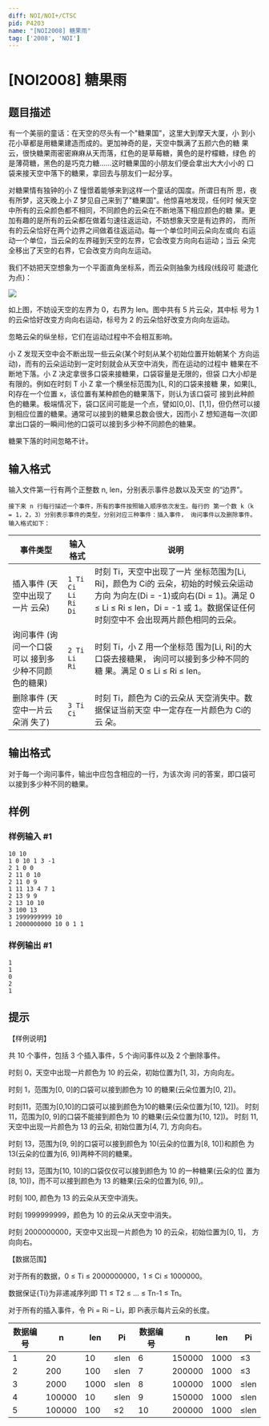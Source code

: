 ```yaml
---
diff: NOI/NOI+/CTSC
pid: P4203
name: "[NOI2008] 糖果雨"
tag: ['2008', 'NOI']
---
```

# [NOI2008] 糖果雨
## 题目描述

有一个美丽的童话：在天空的尽头有一个"糖果国"，这里大到摩天大厦，小 到小花小草都是用糖果建造而成的。更加神奇的是，天空中飘满了五颜六色的糖 果云，很快糖果雨密密麻麻从天而落，红色的是草莓糖，黄色的是柠檬糖，绿色 的是薄荷糖，黑色的是巧克力糖……这时糖果国的小朋友们便会拿出大大小小的 口袋来接天空中落下的糖果，拿回去与朋友们一起分享。

对糖果情有独钟的小 Z 憧憬着能够来到这样一个童话的国度。所谓日有所 思，夜有所梦，这天晚上小 Z 梦见自己来到了"糖果国"。他惊喜地发现，任何时 候天空中所有的云朵颜色都不相同，不同颜色的云朵在不断地落下相应颜色的糖 果。更加有趣的是所有的云朵都在做着匀速往返运动，不妨想象天空是有边界的， 而所有的云朵恰好在两个边界之间做着往返运动。每一个单位时间云朵向左或向 右运动一个单位，当云朵的左界碰到天空的左界，它会改变方向向右运动；当云 朵完全移出了天空的右界，它会改变方向向左运动。

我们不妨把天空想象为一个平面直角坐标系，而云朵则抽象为线段(线段可 能退化为点)： 

![](https://cdn.luogu.com.cn/upload/image_hosting/hsdveny3.png)

如上图，不妨设天空的左界为 0，右界为 len。图中共有 5 片云朵，其中标 号为 1 的云朵恰好改变方向向右运动，标号为 2 的云朵恰好改变方向向左运动。

忽略云朵的纵坐标，它们在运动过程中不会相互影响。

小 Z 发现天空中会不断出现一些云朵(某个时刻从某个初始位置开始朝某个 方向运动)，而有的云朵运动到一定时刻就会从天空中消失，而在运动的过程中 糖果在不断地下落。小 Z 决定拿很多口袋来接糖果，口袋容量是无限的，但袋 口大小却是有限的。例如在时刻 T 小 Z 拿一个横坐标范围为[L, R]的口袋来接糖 果，如果[L, R]存在一个位置 x，该位置有某种颜色的糖果落下，则认为该口袋可 接到此种颜色的糖果。极端情况下，袋口区间可能是一个点，譬如[0,0]、[1,1]，但仍然可以接到相应位置的糖果。通常可以接到的糖果总数会很大，因而小 Z 想知道每一次(即拿出口袋的一瞬间)他的口袋可以接到多少种不同颜色的糖果。

糖果下落的时间忽略不计。
## 输入格式

输入文件第一行有两个正整数 n, len，分别表示事件总数以及天空 的“边界”。

    接下来 n 行每行描述一个事件，所有的事件按照输入顺序依次发生。每行的 第一个数 k（k = 1，2，3）分别表示事件的类型，分别对应三种事件：插入事件， 询问事件以及删除事件。输入格式如下： 

事件类型|输入格式|说明 
-|-|-
插入事件 (天空中出现了一片 云朵)|`1 Ti Ci Li Ri Di`|时刻 Ti，天空中出现了一片 坐标范围为[Li, Ri]，颜色为 Ci的 云朵，初始的时候云朵运动方向 为向左(Di = -1)或向右(Di = 1)。满足 0 ≤ Li ≤ Ri ≤ len，Di = -1 或 1。数据保证任何时刻空中不 会出现两片颜色相同的云朵。
询问事件 (询问一个口袋可以 接到多少种不同颜 色的糖果)|`2 Ti Li Ri` |时刻 Ti，小 Z 用一个坐标范 围为[Li, Ri]的大口袋去接糖果， 询问可以接到多少种不同的糖 果。满足 0 ≤ Li ≤ Ri ≤ len。
删除事件 (天空中一片云朵消 失了)|`3 Ti Ci` |时刻 Ti，颜色为 Ci的云朵从 天空消失中。数据保证当前天空 中一定存在一片颜色为 Ci的云 朵。
## 输出格式

对于每一个询问事件，输出中应包含相应的一行，为该次询 问的答案，即口袋可以接到多少种不同的糖果。
## 样例

### 样例输入 #1
```
10 10 
1 0 10 1 3 -1 
2 1 0 0 
2 11 0 10 
2 11 0 9 
1 11 13 4 7 1 
2 13 9 9 
2 13 10 10 
3 100 13 
3 1999999999 10 
1 2000000000 10 0 1 1
```
### 样例输出 #1
```
1 
1 
0 
2 
1 

```
## 提示

【样例说明】 

共 10 个事件，包括 3 个插入事件，5 个询问事件以及 2 个删除事件。

时刻 0，天空中出现一片颜色为 10 的云朵，初始位置为[1, 3]，方向向左。

时刻 1，范围为[0, 0]的口袋可以接到颜色为 10 的糖果(云朵位置为[0, 2])。

 时刻11，范围为[0,10]的口袋可以接到颜色为10的糖果(云朵位置为[10, 12])。
 时刻 11，范围为[0, 9]的口袋不能接到颜色为 10 的糖果(云朵位置为[10, 12])。
 时刻 11, 天空中出现一片颜色为 13 的云朵, 初始位置为[4, 7], 方向向右。

时刻 13，范围为[9, 9]的口袋可以接到颜色为 10(云朵的位置为[8, 10])和颜色 为 13(云朵的位置为[6, 9])两种不同的糖果。

时刻 13，范围为[10, 10]的口袋仅仅可以接到颜色为 10 的一种糖果(云朵的位 置为[8, 10])，而不可以接到颜色为 13 的糖果(云朵的位置为[6, 9]),。

时刻 100, 颜色为 13 的云朵从天空中消失。

时刻 1999999999，颜色为 10 的云朵从天空中消失。

时刻 2000000000，天空中又出现一片颜色为 10 的云朵，初始位置为[0, 1]， 方向向右。

【数据范围】

对于所有的数据，0 ≤ Ti ≤ 2000000000，1 ≤ Ci ≤ 1000000。

数据保证{Ti}为非递减序列即 T1 ≤ T2 ≤ … ≤ Tn-1 ≤ Tn。

对于所有的插入事件，令 Pi = Ri – Li，即 Pi表示每片云朵的长度。


数据编号|n|len|Pi|数据编号|n|len|Pi
-|-|-|-|-|-|-|-
1|20|10|≤len|6|150000|1000|≤3
2|200|100|≤len|7|200000|1000|≤3
3|2000|1000|≤len|8|100000|1000|≤len
4|100000|10|≤len|9|150000|1000|≤len
5|100000|100|≤2|10|200000|1000|≤len

